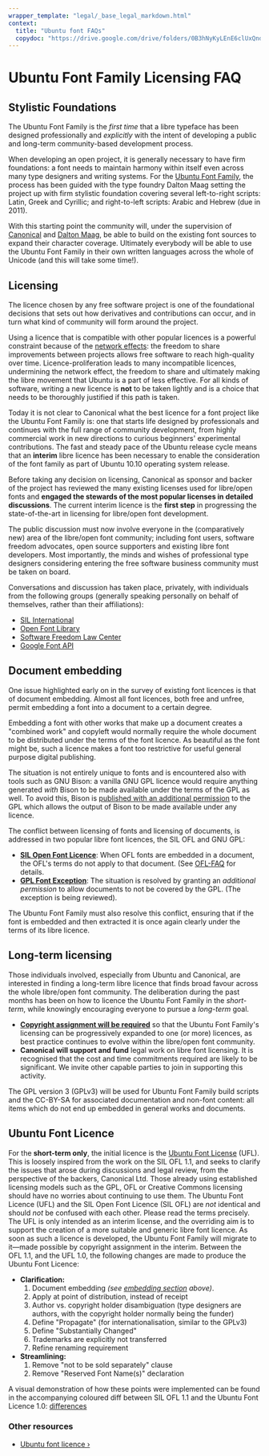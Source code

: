 ```yaml
---
wrapper_template: "legal/_base_legal_markdown.html"
context:
  title: "Ubuntu font FAQs"
  copydoc: "https://drive.google.com/drive/folders/0B3hNyKyLEnE6clUxQndBME5uRXM"
---
```

# Ubuntu Font Family Licensing FAQ

## Stylistic Foundations

The Ubuntu Font Family is the _first time_ that a libre typeface has been designed professionally and _explicitly_ with the intent of developing a public and long-term community-based development process.

When developing an open project, it is generally necessary to have firm foundations: a font needs to maintain harmony within itself even across many type designers and writing systems. For the [Ubuntu Font Family](http://font.ubuntu.com/), the process has been guided with the type foundry Dalton Maag setting the project up with firm stylistic foundation covering several left-to-right scripts: Latin, Greek and Cyrillic; and right-to-left scripts: Arabic and Hebrew (due in 2011).

With this starting point the community will, under the supervision of [Canonical](http://www.canonical.com/) and [Dalton Maag](http://www.daltonmaag.com/), be able to build on the existing font sources to expand their character coverage. Ultimately everybody will be able to use the Ubuntu Font Family in their own written languages across the whole of Unicode (and this will take some time!).

## Licensing

The licence chosen by any free software project is one of the foundational decisions that sets out how derivatives and contributions can occur, and in turn what kind of community will form around the project.

Using a licence that is compatible with other popular licences is a powerful constraint because of the [network effects](http://en.wikipedia.org/wiki/Network_effect): the freedom to share improvements between projects allows free software to reach high-quality over time. Licence-proliferation leads to many incompatible licences, undermining the network effect, the freedom to share and ultimately making the libre movement that Ubuntu is a part of less effective. For all kinds of software, writing a new licence is **not** to be taken lightly and is a choice that needs to be thoroughly justified if this path is taken.

Today it is not clear to Canonical what the best licence for a font project like the Ubuntu Font Family is: one that starts life designed by professionals and continues with the full range of community development, from highly commercial work in new directions to curious beginners' experimental contributions. The fast and steady pace of the Ubuntu release cycle means that an **interim** libre licence has been necessary to enable the consideration of the font family as part of Ubuntu 10.10 operating system release.

Before taking any decision on licensing, Canonical as sponsor and backer of the project has reviewed the many existing licenses used for libre/open fonts and **engaged the stewards of the most popular licenses in detailed discussions**. The current interim licence is the **first step** in progressing the state-of-the-art in licensing for libre/open font development.

The public discussion must now involve everyone in the (comparatively new) area of the libre/open font community; including font users, software freedom advocates, open source supporters and existing libre font developers. Most importantly, the minds and wishes of professional type designers considering entering the free software business community must be taken on board.

Conversations and discussion has taken place, privately, with individuals from the following groups (generally speaking personally on behalf of themselves, rather than their affiliations):

*   [SIL International](http://scripts.sil.org/)
*   [Open Font Library](http://openfontlibrary.org/)
*   [Software Freedom Law Center](http://www.softwarefreedom.org/)
*   [Google Font API](https://developers.google.com/fonts/)

## Document embedding

One issue highlighted early on in the survey of existing font licences is that of document embedding. Almost all font licences, both free and unfree, permit embedding a font into a document to a certain degree.

Embedding a font with other works that make up a document creates a "combined work" and copyleft would normally require the whole document to be distributed under the terms of the font licence. As beautiful as the font might be, such a licence makes a font too restrictive for useful general purpose digital publishing.

The situation is not entirely unique to fonts and is encountered also with tools such as GNU Bison: a vanilla GNU GPL licence would require anything generated _with_ Bison to be made available under the terms of the GPL as well. To avoid this, Bison is [published with an additional permission](http://www.gnu.org/licenses/gpl-faq.html#CanIUseGPLToolsForNF) to the GPL which allows the output of Bison to be made available under any licence.

The conflict between licensing of fonts and licensing of documents, is addressed in two popular libre font licences, the SIL OFL and GNU GPL:

*   **[SIL Open Font Licence](http://scripts.sil.org/OFL_web)**: When OFL fonts are embedded in a document, the OFL's terms do not apply to that document. (See [OFL-FAQ](http://scripts.sil.org/OFL-FAQ_web) for details.
*   **[GPL Font Exception](http://www.gnu.org/licenses/gpl-faq.html#FontException)**: The situation is resolved by granting an _additional permission_ to allow documents to not be covered by the GPL. (The exception is being reviewed).

The Ubuntu Font Family must also resolve this conflict, ensuring that if the font is embedded and then extracted it is once again clearly under the terms of its libre licence.

## Long-term licensing

Those individuals involved, especially from Ubuntu and Canonical, are interested in finding a long-term libre licence that finds broad favour across the whole libre/open font community. The deliberation during the past months has been on how to licence the Ubuntu Font Family in the _short-term_, while knowingly encouraging everyone to pursue a _long-term_ goal.

*   **[Copyright assignment will be required](https://launchpad.net/~uff-contributors)** so that the Ubuntu Font Family's licensing can be progressively expanded to one (or more) licences, as best practice continues to evolve within the libre/open font community.
*   **Canonical will support and fund** legal work on libre font licensing. It is recognised that the cost and time commitments required are likely to be significant. We invite other capable parties to join in supporting this activity.

The GPL version 3 (GPLv3) will be used for Ubuntu Font Family build scripts and the CC-BY-SA for associated documentation and non-font content: all items which do not end up embedded in general works and documents.

## Ubuntu Font Licence

For the **short-term only**, the initial licence is the [Ubuntu Font License](https://assets.ubuntu.com/v1/81e5605d-ubuntu-font-licence-1.0.txt) (UFL). This is loosely inspired from the work on the SIL OFL 1.1, and seeks to clarify the issues that arose during discussions and legal review, from the perspective of the backers, Canonical Ltd. Those already using established licensing models such as the GPL, OFL or Creative Commons licensing should have no worries about continuing to use them. The Ubuntu Font Licence (UFL) and the SIL Open Font Licence (SIL OFL) are _not_ identical and should _not_ be confused with each other. Please read the terms precisely. The UFL is only intended as an interim license, and the overriding aim is to support the creation of a more suitable and generic libre font licence. As soon as such a licence is developed, the Ubuntu Font Family will migrate to it—made possible by copyright assignment in the interim. Between the OFL 1.1, and the UFL 1.0, the following changes are made to produce the Ubuntu Font Licence:

*   **Clarification:**
    1.  Document embedding _(see [embedding section](#embedding) above)_.
    2.  Apply at point of distribution, instead of receipt
    3.  Author vs. copyright holder disambiguation (type designers are authors, with the copyright holder normally being the funder)
    4.  Define "Propagate" (for internationalisation, similar to the GPLv3)
    5.  Define "Substantially Changed"
    6.  Trademarks are explicitly not transferred
    7.  Refine renaming requirement
*   **Streamlining:**
    1.  Remove "not to be sold separately" clause
    2.  Remove "Reserved Font Name(s)" declaration

A visual demonstration of how these points were implemented can be found in the accompanying coloured diff between SIL OFL 1.1 and the Ubuntu Font Licence 1.0: [differences](/legal/font-licence/differences)

### Other resources

*   [Ubuntu font licence ›](/legal/font-licence)

